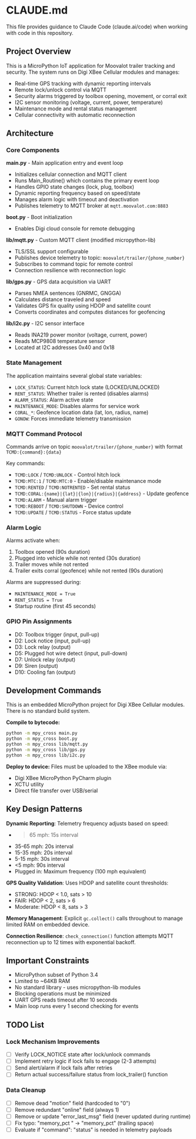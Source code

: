 # CLAUDE.md

This file provides guidance to Claude Code (claude.ai/code) when working with code in this repository.

## Project Overview

This is a MicroPython IoT application for Moovalot trailer tracking and security. The system runs on Digi XBee Cellular modules and manages:
- Real-time GPS tracking with dynamic reporting intervals
- Remote lock/unlock control via MQTT
- Security alarms triggered by toolbox opening, movement, or corral exit
- I2C sensor monitoring (voltage, current, power, temperature)
- Maintenance mode and rental status management
- Cellular connectivity with automatic reconnection

## Architecture

### Core Components

**main.py** - Main application entry and event loop
- Initializes cellular connection and MQTT client
- Runs Main_Routine() which contains the primary event loop
- Handles GPIO state changes (lock, plug, toolbox)
- Dynamic reporting frequency based on speed/state
- Manages alarm logic with timeout and deactivation
- Publishes telemetry to MQTT broker at `mqtt.moovalot.com:8883`

**boot.py** - Boot initialization
- Enables Digi cloud console for remote debugging

**lib/mqtt.py** - Custom MQTT client (modified micropython-lib)
- TLS/SSL support configurable
- Publishes device telemetry to topic: `moovalot/trailer/{phone_number}`
- Subscribes to command topic for remote control
- Connection resilience with reconnection logic

**lib/gps.py** - GPS data acquisition via UART
- Parses NMEA sentences (GNRMC, GNGGA)
- Calculates distance traveled and speed
- Validates GPS fix quality using HDOP and satellite count
- Converts coordinates and computes distances for geofencing

**lib/i2c.py** - I2C sensor interface
- Reads INA219 power monitor (voltage, current, power)
- Reads MCP9808 temperature sensor
- Located at I2C addresses 0x40 and 0x18

### State Management

The application maintains several global state variables:
- `LOCK_STATUS`: Current hitch lock state (LOCKED/UNLOCKED)
- `RENT_STATUS`: Whether trailer is rented (disables alarms)
- `ALARM_STATUS`: Alarm active state
- `MAINTENANCE_MODE`: Disables alarms for service work
- `CORAL_*`: Geofence location data (lat, lon, radius, name)
- `GONOW`: Forces immediate telemetry transmission

### MQTT Command Protocol

Commands arrive on topic `moovalot/trailer/{phone_number}` with format `TCMD:{command}:{data}`

Key commands:
- `TCMD:LOCK` / `TCMD:UNLOCK` - Control hitch lock
- `TCMD:MTC:1` / `TCMD:MTC:0` - Enable/disable maintenance mode
- `TCMD:RENTED` / `TCMD:NOTRENTED` - Set rental status
- `TCMD:CORAL:{name}|{lat}|{lon}|{radius}|{address}` - Update geofence
- `TCMD:ALARM` - Manual alarm trigger
- `TCMD:REBOOT` / `TCMD:SHUTDOWN` - Device control
- `TCMD:UPDATE` / `TCMD:STATUS` - Force status update

### Alarm Logic

Alarms activate when:
1. Toolbox opened (90s duration)
2. Plugged into vehicle while not rented (30s duration)
3. Trailer moves while not rented
4. Trailer exits corral (geofence) while not rented (90s duration)

Alarms are suppressed during:
- `MAINTENANCE_MODE = True`
- `RENT_STATUS = True`
- Startup routine (first 45 seconds)

### GPIO Pin Assignments

- D0: Toolbox trigger (input, pull-up)
- D2: Lock notice (input, pull-up)
- D3: Lock relay (output)
- D5: Plugged hot wire detect (input, pull-down)
- D7: Unlock relay (output)
- D9: Siren (output)
- D10: Cooling fan (output)

## Development Commands

This is an embedded MicroPython project for Digi XBee Cellular modules. There is no standard build system.

**Compile to bytecode:**
```bash
python -m mpy_cross main.py
python -m mpy_cross boot.py
python -m mpy_cross lib/mqtt.py
python -m mpy_cross lib/gps.py
python -m mpy_cross lib/i2c.py
```

**Deploy to device:**
Files must be uploaded to the XBee module via:
- Digi XBee MicroPython PyCharm plugin
- XCTU utility
- Direct file transfer over USB/serial

## Key Design Patterns

**Dynamic Reporting**: Telemetry frequency adjusts based on speed:
- >65 mph: 15s interval
- 35-65 mph: 20s interval
- 15-35 mph: 20s interval
- 5-15 mph: 30s interval
- <5 mph: 90s interval
- Plugged in: Maximum frequency (100 mph equivalent)

**GPS Quality Validation**: Uses HDOP and satellite count thresholds:
- STRONG: HDOP < 1.0, sats > 10
- FAIR: HDOP < 2, sats > 6
- Moderate: HDOP < 8, sats > 3

**Memory Management**: Explicit `gc.collect()` calls throughout to manage limited RAM on embedded device.

**Connection Resilience**: `check_connection()` function attempts MQTT reconnection up to 12 times with exponential backoff.

## Important Constraints

- MicroPython subset of Python 3.4
- Limited to ~64KB RAM
- No standard library - uses micropython-lib modules
- Blocking operations must be minimized
- UART GPS reads timeout after 10 seconds
- Main loop runs every 1 second checking for events

## TODO List

### Lock Mechanism Improvements
- [ ] Verify LOCK_NOTICE state after lock/unlock commands
- [ ] Implement retry logic if lock fails to engage (2-3 attempts)
- [ ] Send alert/alarm if lock fails after retries
- [ ] Return actual success/failure status from lock_trailer() function

### Data Cleanup
- [ ] Remove dead "motion" field (hardcoded to "0")
- [ ] Remove redundant "online" field (always 1)
- [ ] Remove or update "error_last_msg" field (never updated during runtime)
- [ ] Fix typo: "memory_pct " → "memory_pct" (trailing space)
- [ ] Evaluate if "command": "status" is needed in telemetry payloads